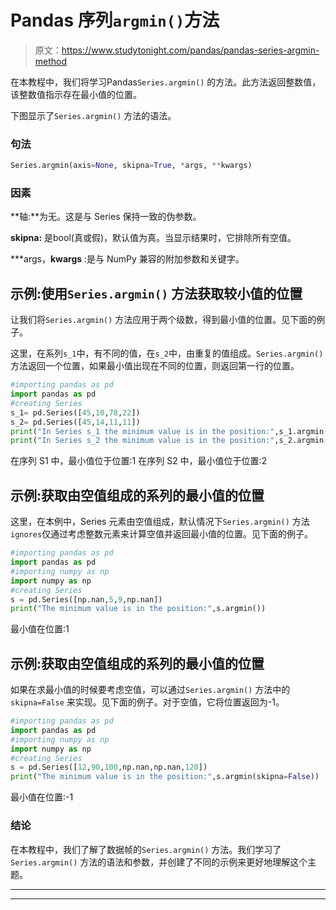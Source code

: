 # Pandas 序列`argmin()`方法

> 原文：<https://www.studytonight.com/pandas/pandas-series-argmin-method>

在本教程中，我们将学习Pandas`Series.argmin()` 的方法。此方法返回整数值，该整数值指示存在最小值的位置。

下图显示了`Series.argmin()` 方法的语法。

### 句法

```py
Series.argmin(axis=None, skipna=True, *args, **kwargs)
```

### 因素

**轴:**为无。这是与 Series 保持一致的伪参数。

**skipna:** 是bool(真或假)，默认值为真。当显示结果时，它排除所有空值。

***args，**kwargs** :是与 NumPy 兼容的附加参数和关键字。

## 示例:使用`Series.argmin()` 方法获取较小值的位置

让我们将`Series.argmin()` 方法应用于两个级数，得到最小值的位置。见下面的例子。

这里，在系列`s_1`中，有不同的值，在`s_2`中，由重复的值组成。`Series.argmin()` 方法返回一个位置，如果最小值出现在不同的位置，则返回第一行的位置。

```py
#importing pandas as pd
import pandas as pd
#creating Series
s_1= pd.Series([45,10,78,22])
s_2= pd.Series([45,14,11,11])
print("In Series s_1 the minimum value is in the position:",s_1.argmin())
print("In Series s_2 the minimum value is in the position:",s_2.argmin())
```

在序列 S1 中，最小值位于位置:1
在序列 S2 中，最小值位于位置:2

## 示例:获取由空值组成的系列的最小值的位置

这里，在本例中，Series 元素由空值组成，默认情况下`Series.argmin()` 方法`ignores`仅通过考虑整数元素来计算空值并返回最小值的位置。见下面的例子。

```py
#importing pandas as pd
import pandas as pd
#importing numpy as np
import numpy as np
#creating Series
s = pd.Series([np.nan,5,9,np.nan])
print("The minimum value is in the position:",s.argmin())
```

最小值在位置:1

## 示例:获取由空值组成的系列的最小值的位置

如果在求最小值的时候要考虑空值，可以通过`Series.argmin()` 方法中的`skipna=False` 来实现。见下面的例子。对于空值，它将位置返回为-1。

```py
#importing pandas as pd
import pandas as pd
#importing numpy as np
import numpy as np
#creating Series
s = pd.Series([12,90,100,np.nan,np.nan,120])
print("The minimum value is in the position:",s.argmin(skipna=False))
```

最小值在位置:-1

### 结论

在本教程中，我们了解了数据帧的`Series.argmin()` 方法。我们学习了`Series.argmin()` 方法的语法和参数，并创建了不同的示例来更好地理解这个主题。

* * *

* * *
